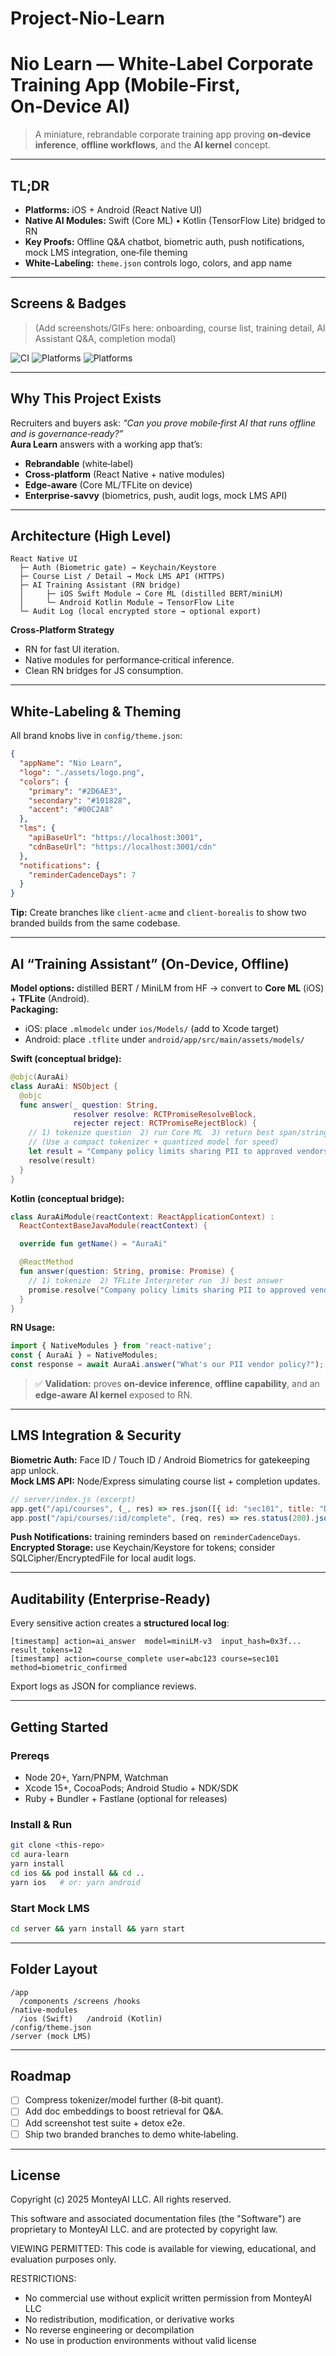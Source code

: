 # Project-Nio-Learn


# Nio Learn — White‑Label Corporate Training App (Mobile‑First, On‑Device AI)

> A miniature, rebrandable corporate training app proving **on‑device inference**, **offline workflows**, and the **AI kernel** concept.

---

## TL;DR
- **Platforms:** iOS + Android (React Native UI)  
- **Native AI Modules:** Swift (Core ML) • Kotlin (TensorFlow Lite) bridged to RN  
- **Key Proofs:** Offline Q&A chatbot, biometric auth, push notifications, mock LMS integration, one‑file theming  
- **White‑Labeling:** `theme.json` controls logo, colors, and app name

---

## Screens & Badges
> (Add screenshots/GIFs here: onboarding, course list, training detail, AI Assistant Q&A, completion modal)
<!-- Example build/status badges -->
![CI](https://img.shields.io/badge/CI-GitHub_Actions-informational)
![Platforms](https://img.shields.io/badge/iOS-16%2B-blue)
![Platforms](https://img.shields.io/badge/Android-8%2B-green)

---

## Why This Project Exists
Recruiters and buyers ask: *“Can you prove mobile‑first AI that runs offline and is governance‑ready?”*  
**Aura Learn** answers with a working app that’s:
- **Rebrandable** (white‑label)
- **Cross‑platform** (React Native + native modules)
- **Edge‑aware** (Core ML/TFLite on device)
- **Enterprise‑savvy** (biometrics, push, audit logs, mock LMS API)

---

## Architecture (High Level)

```
React Native UI
  ├─ Auth (Biometric gate) → Keychain/Keystore
  ├─ Course List / Detail → Mock LMS API (HTTPS)
  ├─ AI Training Assistant (RN bridge)
  │     ├─ iOS Swift Module → Core ML (distilled BERT/miniLM)
  │     └─ Android Kotlin Module → TensorFlow Lite
  └─ Audit Log (local encrypted store → optional export)
```

**Cross‑Platform Strategy**
- RN for fast UI iteration.
- Native modules for performance‑critical inference.
- Clean RN bridges for JS consumption.

---

## White‑Labeling & Theming

All brand knobs live in `config/theme.json`:

```json
{
  "appName": "Nio Learn",
  "logo": "./assets/logo.png",
  "colors": {
    "primary": "#2D6AE3",
    "secondary": "#101828",
    "accent": "#00C2A8"
  },
  "lms": {
    "apiBaseUrl": "https://localhost:3001",
    "cdnBaseUrl": "https://localhost:3001/cdn"
  },
  "notifications": {
    "reminderCadenceDays": 7
  }
}
```

**Tip:** Create branches like `client-acme` and `client-borealis` to show two branded builds from the same codebase.

---

## AI “Training Assistant” (On‑Device, Offline)

**Model options:** distilled BERT / MiniLM from HF → convert to **Core ML** (iOS) + **TFLite** (Android).  
**Packaging:**  
- iOS: place `.mlmodelc` under `ios/Models/` (add to Xcode target)  
- Android: place `.tflite` under `android/app/src/main/assets/models/`

**Swift (conceptual bridge):**
```swift
@objc(AuraAi)
class AuraAi: NSObject {
  @objc
  func answer(_ question: String,
              resolver resolve: RCTPromiseResolveBlock,
              rejecter reject: RCTPromiseRejectBlock) {
    // 1) tokenize question  2) run Core ML  3) return best span/string
    // (Use a compact tokenizer + quantized model for speed)
    let result = "Company policy limits sharing PII to approved vendors under NDA."
    resolve(result)
  }
}
```

**Kotlin (conceptual bridge):**
```kotlin
class AuraAiModule(reactContext: ReactApplicationContext) :
  ReactContextBaseJavaModule(reactContext) {

  override fun getName() = "AuraAi"

  @ReactMethod
  fun answer(question: String, promise: Promise) {
    // 1) tokenize  2) TFLite Interpreter run  3) best answer
    promise.resolve("Company policy limits sharing PII to approved vendors under NDA.")
  }
}
```

**RN Usage:**
```ts
import { NativeModules } from 'react-native';
const { AuraAi } = NativeModules;
const response = await AuraAi.answer("What's our PII vendor policy?");
```

> ✅ **Validation:** proves **on‑device inference**, **offline capability**, and an **edge‑aware AI kernel** exposed to RN.

---

## LMS Integration & Security

**Biometric Auth:** Face ID / Touch ID / Android Biometrics for gatekeeping app unlock.  
**Mock LMS API:** Node/Express simulating course list + completion updates.

```js
// server/index.js (excerpt)
app.get("/api/courses", (_, res) => res.json([{ id: "sec101", title: "Data Security" }]));
app.post("/api/courses/:id/complete", (req, res) => res.status(200).json({ ok: true }));
```

**Push Notifications:** training reminders based on `reminderCadenceDays`.  
**Encrypted Storage:** use Keychain/Keystore for tokens; consider SQLCipher/EncryptedFile for local audit logs.

---

## Auditability (Enterprise‑Ready)

Every sensitive action creates a **structured local log**:
```
[timestamp] action=ai_answer  model=miniLM-v3  input_hash=0x3f...  result_tokens=12
[timestamp] action=course_complete user=abc123 course=sec101 method=biometric_confirmed
```
Export logs as JSON for compliance reviews.

---

## Getting Started

### Prereqs
- Node 20+, Yarn/PNPM, Watchman
- Xcode 15+, CocoaPods; Android Studio + NDK/SDK
- Ruby + Bundler + Fastlane (optional for releases)

### Install & Run
```bash
git clone <this-repo>
cd aura-learn
yarn install
cd ios && pod install && cd ..
yarn ios   # or: yarn android
```

### Start Mock LMS
```bash
cd server && yarn install && yarn start
```

---

## Folder Layout
```
/app
  /components /screens /hooks
/native-modules
  /ios (Swift)   /android (Kotlin)
/config/theme.json
/server (mock LMS)
```

---

## Roadmap
- [ ] Compress tokenizer/model further (8‑bit quant).
- [ ] Add doc embeddings to boost retrieval for Q&A.
- [ ] Add screenshot test suite + detox e2e.
- [ ] Ship two branded branches to demo white‑labeling.

---

## License
Copyright (c) 2025 MonteyAI LLC. All rights reserved.

This software and associated documentation files (the "Software") are proprietary 
to MonteyAI LLC. and are protected by copyright law.

VIEWING PERMITTED: This code is available for viewing, educational, and 
evaluation purposes only.

RESTRICTIONS:
- No commercial use without explicit written permission from MonteyAI LLC
- No redistribution, modification, or derivative works
- No reverse engineering or decompilation
- No use in production environments without valid license


